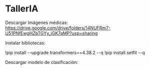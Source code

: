 # TallerIA

Descargar Imágenes médicas:
https://drive.google.com/drive/folders/14NUFRm7-U51PNfEwgHZbTGYy_iGK7aMP?usp=sharing

Instalar bibliotecas:

!pip install --upgrade transformers==4.38.2 --q
!pip install setfit --q

Descargar modelo de clasificación:


